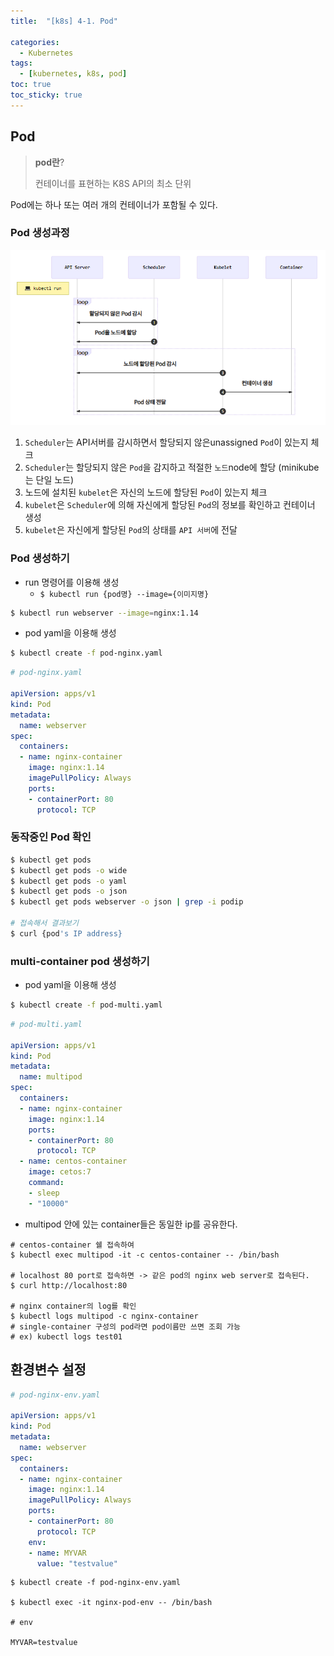 ```yaml
---
title:  "[k8s] 4-1. Pod"

categories:
  - Kubernetes
tags:
  - [kubernetes, k8s, pod]
toc: true
toc_sticky: true
---
```


## Pod

> **pod란**?
>
> 컨테이너를 표현하는 K8S API의 최소 단위

Pod에는 하나 또는 여러 개의 컨테이너가 포함될 수 있다.

### Pod 생성과정

![pod_creating](https://github.com/JIKMAN/Kubernetes/raw/master/img/pod_creating.png)

1. `Scheduler`는 API서버를 감시하면서 할당되지 않은unassigned `Pod`이 있는지 체크
2. `Scheduler`는 할당되지 않은 `Pod`을 감지하고 적절한 `노드`node에 할당 (minikube는 단일 노드)
3. 노드에 설치된 `kubelet`은 자신의 노드에 할당된 `Pod`이 있는지 체크
4. `kubelet`은 `Scheduler`에 의해 자신에게 할당된 `Pod`의 정보를 확인하고 컨테이너 생성
5. `kubelet`은 자신에게 할당된 `Pod`의 상태를 `API 서버`에 전달



### Pod 생성하기

* run 명령어를 이용해 생성
  * `$ kubectl run {pod명} --image={이미지명}`

```bash
$ kubectl run webserver --image=nginx:1.14
```

* pod yaml을 이용해 생성

```bash
$ kubectl create -f pod-nginx.yaml
```

```yaml
# pod-nginx.yaml

apiVersion: apps/v1
kind: Pod
metadata:
  name: webserver
spec:
  containers:
  - name: nginx-container
    image: nginx:1.14
    imagePullPolicy: Always
    ports:
    - containerPort: 80
      protocol: TCP
```



### 동작중인 Pod 확인

```bash
$ kubectl get pods
$ kubectl get pods -o wide
$ kubectl get pods -o yaml
$ kubectl get pods -o json
$ kubectl get pods webserver -o json | grep -i podip

# 접속해서 결과보기
$ curl {pod's IP address}
```



### multi-container pod 생성하기

* pod yaml을 이용해 생성

```bash
$ kubectl create -f pod-multi.yaml
```

```yaml
# pod-multi.yaml

apiVersion: apps/v1
kind: Pod
metadata:
  name: multipod
spec:
  containers:
  - name: nginx-container
    image: nginx:1.14
    ports:
    - containerPort: 80
      protocol: TCP
  - name: centos-container
    image: cetos:7
    command:
    - sleep
    - "10000"
```

* multipod 안에 있는 container들은 동일한 ip를 공유한다.

```shell
# centos-container 쉘 접속하여
$ kubectl exec multipod -it -c centos-container -- /bin/bash

# localhost 80 port로 접속하면 -> 같은 pod의 nginx web server로 접속된다.
$ curl http://localhost:80

# nginx container의 log를 확인
$ kubectl logs multipod -c nginx-container
# single-container 구성의 pod라면 pod이름만 쓰면 조회 가능
# ex) kubectl logs test01
```



## 환경변수 설정

```yaml
# pod-nginx-env.yaml

apiVersion: apps/v1
kind: Pod
metadata:
  name: webserver
spec:
  containers:
  - name: nginx-container
    image: nginx:1.14
    imagePullPolicy: Always
    ports:
    - containerPort: 80
      protocol: TCP
    env:
    - name: MYVAR
      value: "testvalue"
```

```shell
$ kubectl create -f pod-nginx-env.yaml

$ kubectl exec -it nginx-pod-env -- /bin/bash

# env

MYVAR=testvalue
```

